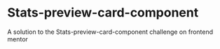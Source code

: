 # Stats-preview-card-component
A solution to the Stats-preview-card-component challenge on frontend mentor

